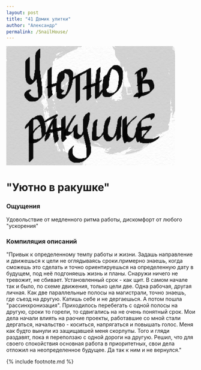 ```yaml
---
layout: post
title: "41 Домик улитки"
author: "Александр"
permalink: /SnailHouse/
---
```

!["Привычка жить не торопясь"](/_img/41.jpg)
# "Уютно в ракушке"

### Ощущения
Удовольствие от медленного ритма работы, дискомфорт от любого "ускорения"

### Компиляция описаний
"Привык к определенному темпу работы и жизни. Задашь направление и движешься к цели не оглядываясь сроки.примерно знаешь, когда сможешь это сделать и точно ориентируешься на определенную дату в будущем, под неё подгоняешь жизнь и планы. Снаружи ничего не тревожит, не сбивает. Установленный срок - как щит. В самом начале так и было, по схеме движения, только цели две. Одна рабочая, другая личная. Как две параллельные полосы на магистрали, точно знаешь, где съезд на другую. Катишь себе и не дергаешься. А потом пошла "рассинхронизация". Приходилось перебегать с одной полосы на другую, сроки то горели, то сдвигались на не очень понятный срок. Мои дела начали влиять на раочие проекты, работавшие со мной стали дергаться, начальство - коситься, напрягаться и повышать голос. Меня как будто вынули из защищавшей меня скорлупы. Того и гляди раздавят, пока я переползаю с одной дороги на другую. Решил, что для своего спокойствия основная работа в приоритетных, свои дела отложил на неопределенное будущее. Да так к ним и не вернулся."

{% include footnote.md %}
